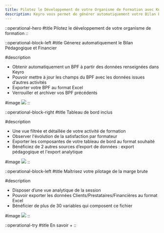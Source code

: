 ```yaml
---
title: Pilotez le Développement de votre Organisme de Formation avec Keyro
description: Keyro vous permet de générer automatiquement votre Bilan Pédagogique et Financier, observer l'évolution de la satisfaction, et maîtriser votre marge brute avec des tableaux de bord détaillés.
---
```


::operational-hero
#title
Pilotez le développement de votre organisme de formation
::

::operational-block-left
#title
Génerez automatiquement le Bilan Pédagogique et Financier

#description
- Obtenir automatiquement un BPF à partir des données renseignées dans Keyro 
- Pouvoir mettre à jour les champs du BPF avec les données issues d’autres activités 
- Exporter votre BPF au format Excel 
- Verrouiller et archiver vos BPF précédents 

#image
![](/images/operational-financial.webp)
::

::operational-block-right
#title
Tableau de bord inclus

#description
- Une vue filtrée et détaillée de votre activité de formation 
- Observer l'évolution de la satisfaction par formateur
- Exporter les composantes de votre tableau de bord au format souhaité 
- Bénéficiez de 2 autres sources d’export de données : export pédagogique et l'export analytique

#image
![](/images/operational-stats.webp)
::

::operational-block-left
#title
Maîtrisez votre pilotage de la marge brute 

#description
- Disposer d’une vue analytique de la session 
- Pouvoir exporter les données Clients/Prestataires/Financières au format Excel 
- Bénéficier de plus de 30 variables qui composent ce fichier 

#image
![](/images/operational-pedagogy.webp)
::

::operational-try 
#title
En savoir +
::


